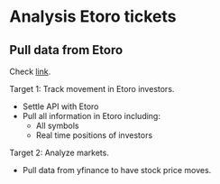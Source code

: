 # Analysis Etoro tickets

## Pull data from Etoro
Check [link](https://api-portal.etoro.com/docs/services/5770f74d6361c8154caf902b/operations/579840e06361c81270b70474).

Target 1: Track movement in Etoro investors.
* Settle API with Etoro
* Pull all information in Etoro including:
    * All symbols
    * Real time positions of investors

Target 2: Analyze markets.
* Pull data from yfinance to have stock price moves.
